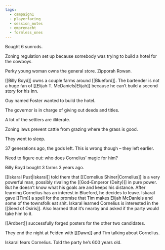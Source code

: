 ```yaml
---
tags:
  - campaign1
  - playerfacing
  - session_notes
  - emprenacht
  - formless_ones
---
```

Bought 6 sunrods.

Zoning regulation set up because somebody was trying to build a hotel for the cowboys.

Perky young woman owns the general store. Zipporah Rowan.

[[Billy Boyd]] owns a couple farms around [[Blueford]]. The bartender is not a huge fan of [[Elijah T. McDaniels|Elijah]] because he can’t build a second story for his inn.

Guy named Foster wanted to build the hotel.

The governor is in charge of giving out deeds and titles.

A lot of the settlers are illiterate.

Zoning laws prevent cattle from grazing where the grass is good.

They went to sleep.

37 generations ago, the gods left. This is wrong though – they left earlier.

Need to figure out: who does Cornelius’ magic for him?

Billy Boyd bought 3 farms 3 years ago.

[[Iskaral Pust|Iskaral]] told them that [[Cornelius Shiner|Cornelius]] is a very powerful man, possibly rivaling the [[God-Emperor (Deity)]] in pure power. But he doesn’t know what his goals are and keeps his distance. After learning Cornelius has an interest in Blueford, he decides to leave. Iskaral gave [[Tim]] a spell for the promise that Tim makes Elijah McDaniels and some of the townsfolk eat shit. Iskaral learned Cornelius is interested in the [[Seed of Osiris]]. Also learned that it’s nearby and asked if the party would take him to it.

[[Ardbert]] successfully forged posters for the other two candidates.

They end the night at Feiden with [[Dawn]] and Tim talking about Cornelius.

Iskaral fears Cornelius. Told the party he’s 600 years old.